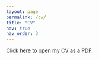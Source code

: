 ```yaml
---
layout: page
permalink: /cv/
title: "CV"
nav: true
nav_order: 3
---
```


[Click here to open my CV as a PDF.](Bremers_cv.pdf)
